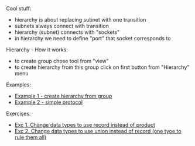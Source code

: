 

Cool stuff:
  - hierarchy is about replacing subnet with one transition
  - subnets always connect with transition
  - hierarchy (subnet) connects with "sockets" 
  - in hierarchy we need to define "port" that socket corresponds to
 
Hierarchy - How it works:
  - to create group chose tool from "view"
  - to create hierarchy from this group click on first button from "Hierarchy" menu

Examples:
  - [Example 1 - create hierarchy from group](example1.cpn)
  - [Example 2 - simple protocol](simple-protocol.cpn)

Exercises:
  - [Exc 1. Change data types to use record instead of product](simple-protocol-record.cpn)
  - [Exc 2. Change data types to use union instead of record (one tyoe to rule them all)](simple-protocol-union.cpn)
